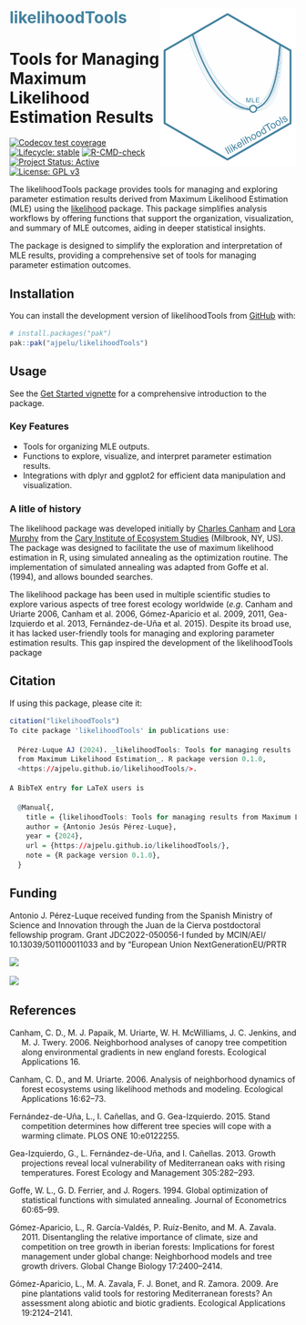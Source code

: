 
<!-- README.md is generated from README.Rmd. Please edit that file -->

# <span style="color:#43839f">likelihoodTools</span> <img src="man/figures/logo_likelihoodtools.png" align="right" width="240"/>

# Tools for Managing Maximum Likelihood Estimation Results

<!-- badges: start -->

[![Codecov test
coverage](https://codecov.io/gh/ajpelu/likelihoodTools/graph/badge.svg)](https://app.codecov.io/gh/ajpelu/likelihoodTools)
[![Lifecycle:
stable](https://img.shields.io/badge/lifecycle-stable-brightgreen.svg)](https://lifecycle.r-lib.org/articles/stages.html#stable)
[![R-CMD-check](https://github.com/ajpelu/likelihoodTools/actions/workflows/R-CMD-check.yaml/badge.svg)](https://github.com/ajpelu/likelihoodTools/actions/workflows/R-CMD-check.yaml)
[![Project Status:
Active](https://www.repostatus.org/badges/latest/active.svg)](https://www.repostatus.org/#active)
[![License: GPL
v3](https://img.shields.io/badge/License-GPLv3-blue.svg)](https://www.gnu.org/licenses/gpl-3.0)
<!-- badges: end -->

The likelihoodTools package provides tools for managing and exploring
parameter estimation results derived from Maximum Likelihood Estimation
(MLE) using the
[likelihood](https://CRAN.R-project.org/package=likelihood) package.
This package simplifies analysis workflows by offering functions that
support the organization, visualization, and summary of MLE outcomes,
aiding in deeper statistical insights.

The package is designed to simplify the exploration and interpretation
of MLE results, providing a comprehensive set of tools for managing
parameter estimation outcomes.

## Installation

You can install the development version of likelihoodTools from
[GitHub](https://github.com/) with:

``` r
# install.packages("pak")
pak::pak("ajpelu/likelihoodTools")
```

## Usage

See the [Get Started
vignette](https://ajpelu.github.io/likelihoodTools/articles/get_started.html)
for a comprehensive introduction to the package.

### Key Features

- Tools for organizing MLE outputs.
- Functions to explore, visualize, and interpret parameter estimation
  results.
- Integrations with dplyr and ggplot2 for efficient data manipulation
  and visualization.

### A litle of history

The likelihood package was developed initially by [Charles
Canham](https://www.caryinstitute.org/science/our-scientists/dr-charles-d-canham)
and [Lora Murphy](https://www.caryinstitute.org/lora-murphy) from the
[Cary Institute of Ecosystem Studies](https://www.caryinstitute.org/)
(Milbrook, NY, US). The package was designed to facilitate the use of
maximum likelihood estimation in R, using simulated annealing as the
optimization routine. The implementation of simulated annealing was
adapted from Goffe et al. (1994), and allows bounded searches.

The likelihood package has been used in multiple scientific studies to
explore various aspects of tree forest ecology worldwide (*e.g*. Canham
and Uriarte 2006, Canham et al. 2006, Gómez-Aparicio et al. 2009, 2011,
Gea-Izquierdo et al. 2013, Fernández-de-Uña et al. 2015). Despite its
broad use, it has lacked user-friendly tools for managing and exploring
parameter estimation results. This gap inspired the development of the
likelihoodTools package

## Citation

If using this package, please cite it:

``` r
citation("likelihoodTools")
To cite package 'likelihoodTools' in publications use:

  Pérez-Luque AJ (2024). _likelihoodTools: Tools for managing results
  from Maximum Likelihood Estimation_. R package version 0.1.0,
  <https://ajpelu.github.io/likelihoodTools/>.

A BibTeX entry for LaTeX users is

  @Manual{,
    title = {likelihoodTools: Tools for managing results from Maximum Likelihood Estimation},
    author = {Antonio Jesús Pérez-Luque},
    year = {2024},
    url = {https://ajpelu.github.io/likelihoodTools/},
    note = {R package version 0.1.0},
  }
```

## Funding

Antonio J. Pérez-Luque received funding from the Spanish Ministry of
Science and Innovation through the Juan de la Cierva postdoctoral
fellowship program. Grant JDC2022-050056-I funded by MCIN/AEI/
10.13039/501100011033 and by “European Union NextGenerationEU/PRTR

![](https://lh3.googleusercontent.com/d/1mMqNhNAeIlEyY_QTjZZ7bLtV96pg0ww-=w910-h417-rw)

![](https://lh3.googleusercontent.com/d/1un_9sdamX60exDR4GolN87mzWTNzf4C2=w910-h417-rw)

## References

<div id="refs" class="references csl-bib-body hanging-indent"
entry-spacing="0" line-spacing="2">

<div id="ref-Canhametal2006NeighborhoodAnalyses" class="csl-entry">

Canham, C. D., M. J. Papaik, M. Uriarte, W. H. McWilliams, J. C.
Jenkins, and M. J. Twery. 2006. Neighborhood analyses of canopy tree
competition along environmental gradients in new england forests.
Ecological Applications 16.

</div>

<div id="ref-CanhamUriarte2006AnalysisNeighborhood" class="csl-entry">

Canham, C. D., and M. Uriarte. 2006. Analysis of neighborhood dynamics
of forest ecosystems using likelihood methods and modeling. Ecological
Applications 16:62–73.

</div>

<div id="ref-FernandezdeUnaetal2015StandCompetition" class="csl-entry">

Fernández-de-Uña, L., I. Cañellas, and G. Gea-Izquierdo. 2015. Stand
competition determines how different tree species will cope with a
warming climate. PLOS ONE 10:e0122255.

</div>

<div id="ref-GeaIzquierdoetal2013GrowthProjections" class="csl-entry">

Gea-Izquierdo, G., L. Fernández-de-Uña, and I. Cañellas. 2013. Growth
projections reveal local vulnerability of Mediterranean oaks with rising
temperatures. Forest Ecology and Management 305:282–293.

</div>

<div id="ref-Goffeetal1994GlobalOptimization" class="csl-entry">

Goffe, W. L., G. D. Ferrier, and J. Rogers. 1994. Global optimization of
statistical functions with simulated annealing. Journal of Econometrics
60:65–99.

</div>

<div id="ref-GomezAparicioetal2011DisentanglingRelative"
class="csl-entry">

Gómez-Aparicio, L., R. García-Valdés, P. Ruíz-Benito, and M. A. Zavala.
2011. Disentangling the relative importance of climate, size and
competition on tree growth in iberian forests: Implications for forest
management under global change: Neighborhood models and tree growth
drivers. Global Change Biology 17:2400–2414.

</div>

<div id="ref-GomezAparicioetal2009ArePine" class="csl-entry">

Gómez-Aparicio, L., M. A. Zavala, F. J. Bonet, and R. Zamora. 2009. Are
pine plantations valid tools for restoring Mediterranean forests? An
assessment along abiotic and biotic gradients. Ecological Applications
19:2124–2141.

</div>

</div>
